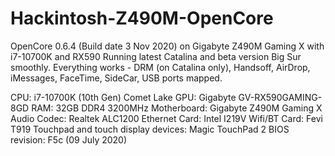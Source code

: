 # Hackintosh-Z490M-OpenCore
OpenCore 0.6.4 (Build date 3 Nov 2020) on Gigabyte Z490M Gaming X with i7-10700K and RX590
Running latest Catalina and beta version Big Sur smoothly. Everything works - DRM (on Catalina only), Handsoff, AirDrop, iMessages, FaceTime, SideCar, USB ports mapped.

CPU: i7-10700K (10th Gen) Comet Lake
GPU: Gigabyte GV-RX590GAMING-8GD
RAM: 32GB DDR4 3200MHz
Motherboard: Gigabyte Z490M Gaming X
Audio Codec: Realtek ALC1200
Ethernet Card: Intel I219V
Wifi/BT Card: Fevi T919
Touchpad and touch display devices: Magic TouchPad 2
BIOS revision: F5c (09 July 2020)
